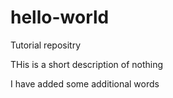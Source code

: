 # hello-world
Tutorial repositry

THis is a short description of nothing

I have added some additional words
